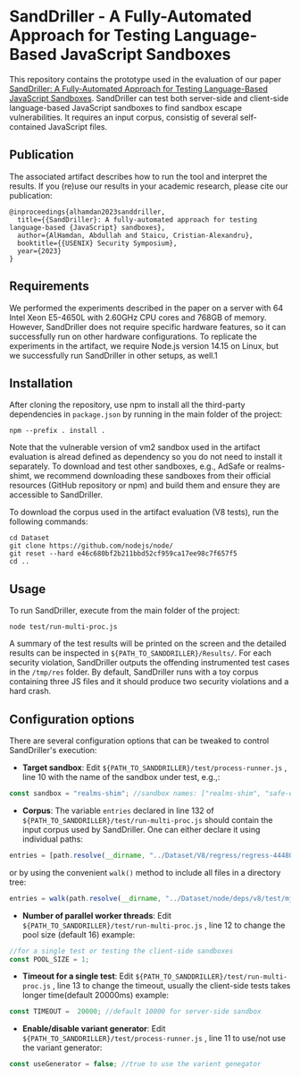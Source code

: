 # SandDriller - A Fully-Automated Approach for Testing Language-Based JavaScript Sandboxes
This repository contains the prototype used in the evaluation of our paper [SandDriller: A Fully-Automated Approach for Testing Language-Based JavaScript Sandboxes](https://www.usenix.org/conference/usenixsecurity23/presentation/alhamdan). SandDriller can test both server-side and client-side language-based JavaScript sandboxes to find sandbox escape vulnerabilities. It requires an input corpus, consistig of several self-contained JavaScript files.

## Publication
The associated artifact describes how to run the tool and interpret the results. If you (re)use our results in your academic research, please cite our publication: 

```
@inproceedings{alhamdan2023sanddriller,
  title={{SandDriller}: A fully-automated approach for testing language-based {JavaScript} sandboxes},
  author={AlHamdan, Abdullah and Staicu, Cristian-Alexandru},
  booktitle={{USENIX} Security Symposium},
  year={2023}
}
```

## Requirements
We performed the experiments described in the paper on a server with 64 Intel Xeon E5-4650L with 2.60GHz CPU cores and 768GB of memory. However, SandDriller does not require specific hardware features, so it can successfully run on other hardware configurations. To replicate the experiments in the artifact, we require Node.js version 14.15 on Linux, but we successfully run SandDriller in other setups, as well.1

## Installation
After cloning the repository, use npm to install all the third-party dependencies in `package.json` by running in the main folder of the project:

```
npm --prefix . install .
```

Note that the vulnerable version of vm2 sandbox used in the artifact evaluation is alread defined as dependency so you do not need to install it separately. To download and test other sandboxes, e.g., AdSafe or realms-shimt, we recommend downloading these sandboxes from their official resources (GitHub repository or npm) and build them and ensure they are accessible to SandDriller.

To download the corpus used in the artifact evaluation (V8 tests), run the following commands: 

```
cd Dataset
git clone https://github.com/nodejs/node/
git reset --hard e46c680bf2b211bbd52cf959ca17ee98c7f657f5
cd ..
```

## Usage

To run SandDriller, execute from the main folder of the project: 

```
node test/run-multi-proc.js
```

A summary of the test results will be printed on the screen and the detailed results can be inspected in `${PATH_TO_SANDDRILLER}/Results/`. For each security violation, SandDriller outputs the offending instrumented test cases in the `/tmp/res` folder. By default, SandDriller runs with a toy corpus containing three JS files and it should produce two security violations and a hard crash.
        
## Configuration options
There are several configuration options that can be tweaked to control SandDriller's execution:

* **Target sandbox**: Edit `${PATH_TO_SANDDRILLER}/test/process-runner.js` , line 10 with the name of the sandbox under test, e.g.,: 
```js 
const sandbox = "realms-shim"; //sandbox names: ["realms-shim", "safe-eval", "vm2", "ses", "near-membrane", "adsafe", "caja"]
```

* **Corpus**: The variable `entries` declared in line 132 of `${PATH_TO_SANDDRILLER}/test/run-multi-proc.js` should contain the input corpus used by SandDriller. One can either declare it using individual paths: 
```js
entries = [path.resolve(__dirname, "../Dataset/V8/regress/regress-444805.js-script")]
```
or by using the convenient `walk()` method to include all files in a directory tree: 
```js
entries = walk(path.resolve(__dirname, "../Dataset/node/deps/v8/test/mjsunit"));
```

* **Number of parallel worker threads**: Edit `${PATH_TO_SANDDRILLER}/test/run-multi-proc.js` , line 12 to change the pool size (default 16) example: 
```js 
//for a single test or testing the client-side sandboxes
const POOL_SIZE = 1;
```

* **Timeout for a single test**: Edit `${PATH_TO_SANDDRILLER}/test/run-multi-proc.js` , line 13 to change the timeout, usually the client-side tests takes longer time(default 20000ms)
example: 
```js
const TIMEOUT =  20000; //default 10000 for server-side sandbox 
```

* **Enable/disable variant generator**: Edit `${PATH_TO_SANDDRILLER}/test/process-runner.js` , line 11 to use/not use the variant generator: 
```js 
const useGenerator = false; //true to use the varient genegator
```

